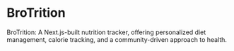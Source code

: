 # BroTrition
 BroTrition: A Next.js-built nutrition tracker, offering personalized diet management, calorie tracking, and a community-driven approach to health.

